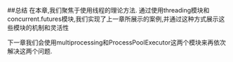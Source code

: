 ##总结
在本章,我们聚焦于使用线程的理论方法. 通过使用threading模块和concurrent.futures模块,我们实现了上一章所展示的案例,并通过这种方式展示这些模块的机制和灵活性

下一章我们会使用multiprocessing和ProcessPoolExecutor这两个模块来再依次解决这两个问题.

